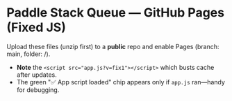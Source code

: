 
# Paddle Stack Queue — GitHub Pages (Fixed JS)

Upload these files (unzip first) to a **public** repo and enable Pages (branch: main, folder: /).
- **Note** the `<script src="app.js?v=fix1"></script>` which busts cache after updates.
- The green "✅ App script loaded" chip appears only if `app.js` ran—handy for debugging.
